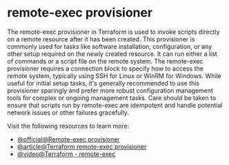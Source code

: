 # remote-exec provisioner

The remote-exec provisioner in Terraform is used to invoke scripts directly on a remote resource after it has been created. This provisioner is commonly used for tasks like software installation, configuration, or any other setup required on the newly created resource. It can run either a list of commands or a script file on the remote system. The remote-exec provisioner requires a connection block to specify how to access the remote system, typically using SSH for Linux or WinRM for Windows. While useful for initial setup tasks, it's generally recommended to use this provisioner sparingly and prefer more robust configuration management tools for complex or ongoing management tasks. Care should be taken to ensure that scripts run by remote-exec are idempotent and handle potential network issues or other failures gracefully.

Visit the following resources to learn more:

- [@official@Remote-exec provisioner](https://developer.hashicorp.com/terraform/language/resources/provisioners/remote-exec)
- [@article@Terraform remote-exec provisioner](https://learning-ocean.com/tutorials/terraform/terraform-remote-exec-provisioner/)
- [@video@Terraform - remote-exec](https://www.youtube.com/watch?v=kjDXbGeLvRw)